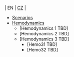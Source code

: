 | EN | [CZ](#index=README.md&summary=summary.cs.md) |
  * [Scenarios](#README.md)
  * [Hemodynamics](#hemodynamics/index.md)
    * [Hemodynamics 1 TBD]
    * [Hemodynamics 2 TBD]
    * [Hemodynamics 3 TBD]
      * [Hemo31 TBD]
      * [Hemo32 TBD]
 

